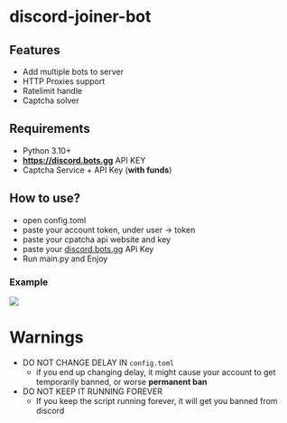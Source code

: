 # discord-joiner-bot
## Features
- Add multiple bots to server
- HTTP Proxies support
- Ratelimit handle
- Captcha solver
## Requirements
- Python 3.10+
- **https://discord.bots.gg** API KEY
- Captcha Service + API Key (**with funds**)
## How to use?
- open config.toml 
- paste your account token, under user -> token
- paste your cpatcha api website and key
- paste your [discord.bots.gg](https://discord.bots.gg) APi Key
- Run main.py and Enjoy
### Example
![](https://cdn.discordapp.com/attachments/1110317903821160610/1113147451830976603/93da7612ebf0e132.PNG)

# Warnings
- DO NOT CHANGE DELAY IN ```config.toml```
  - if you end up changing delay, it might cause your account to get temporarily banned, or worse **permanent ban**
- DO NOT KEEP IT RUNNING FOREVER 
  - If you keep the script running forever, it will get you banned from discord
